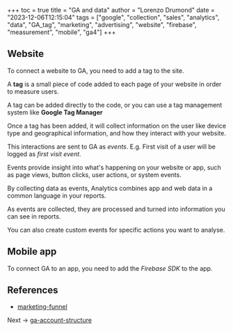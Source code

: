 +++
toc = true
title = "GA and data"
author = "Lorenzo Drumond"
date = "2023-12-06T12:15:04"
tags = ["google",  "collection",  "sales",  "analytics",  "data",  "GA_tag",  "marketing",  "advertising",  "website",  "firebase",  "measurement",  "mobile",  "ga4"]
+++


## Website
To connect a website to GA, you need to add a tag to the site.

A __tag__ is a small piece of code added to each page of your website in order to measure users.

A tag can be added directly to the code, or you can use a tag management system like __Google Tag Manager__

Once a tag has been added, it will collect information on the user like device type and geographical information,
and how they interact with your website.

This interactions are sent to GA as _events_. E.g. First visit of a user will be logged as _first visit event_.

Events provide insight into what's happening on your website or app, such as page views, button clicks, user actions, or system events.

By collecting data as events, Analytics combines app and web data in a common language in your reports.

As events are collected, they are processed and turned into information you can see in reports.

You can also create custom events for specific actions you want to analyse.


## Mobile app
To connect GA to an app, you need to add the _Firebase SDK_ to the app.

## References
- [marketing-funnel](/wiki/marketing-funnel/)

Next -> [ga-account-structure](/wiki/ga-account-structure/)
